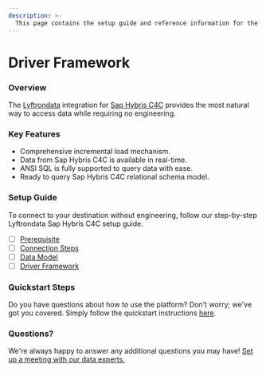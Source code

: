 ```yaml
---
description: >-
  This page contains the setup guide and reference information for the Sap Hybris C4C source connector.
---
```


# Driver Framework

### Overview

The [Lyftrondata](https://www.lyftrondata.com/) integration for [Sap Hybris C4C](None) provides the most natural way to access data while requiring no engineering.

### Key Features

* Comprehensive incremental load mechanism.
* Data from Sap Hybris C4C is available in real-time.&#x20;
* ANSI SQL is fully supported to query data with ease.
* Ready to query Sap Hybris C4C relational schema model.

### Setup Guide

To connect to your destination without engineering, follow our step-by-step Lyftrondata Sap Hybris C4C setup guide.

* [ ] [Prerequisite](../prerequisite.md)
* [ ] [Connection Steps](../connection-steps.md)
* [ ] [Data Model](../data-model/erd.md)
* [ ] [Driver Framework](../driver-framework/)

### Quickstart Steps

Do you have questions about how to use the platform? Don't worry; we've got you covered. Simply follow the quickstart instructions [here](../driver-framework/README.md).

### Questions? <a href="#questions" id="questions"></a>

We're always happy to answer any additional questions you may have! [Set up a meeting with our data experts.](https://www.lyftrondata.com/book-a-meeting/)


